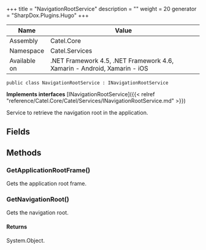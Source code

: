 

+++
title = "NavigationRootService" 
description = ""
weight = 20
generator = "SharpDox.Plugins.Hugo"
+++

Name|Value
---|---
Assembly|Catel.Core
Namespace|Catel.Services
Available on|.NET Framework 4.5, .NET Framework 4.6, Xamarin - Android, Xamarin - iOS

```
public class NavigationRootService : INavigationRootService
```

**Implements interfaces**
[INavigationRootService]({{< relref "reference/Catel.Core/Catel/Services/INavigationRootService.md" >}})

Service to retrieve the navigation root in the application.

## Fields

## Methods

### GetApplicationRootFrame()

Gets the application root frame.

### GetNavigationRoot()

Gets the navigation root.

#### Returns

System.Object.

